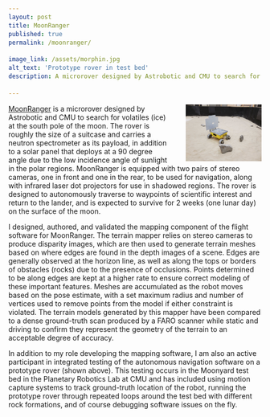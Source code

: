 ```yaml
---
layout: post
title: MoonRanger
published: true
permalink: /moonranger/

image_link: /assets/morphin.jpg
alt_text: 'Prototype rover in test bed'
description: A microrover designed by Astrobotic and CMU to search for water ice at the south pole of the moon. As part of this project, I designed, authored, and tested the mapping component of the flight software, in addition to being an active participant in integrated testing of the autonomous navigation software on a prototype rover.

---
```


<img style="float: right; margin-left: 30px;" src="/assets/morphin.jpg"  width="30%" alt="Prototype rover in test bed with rocks." />

[MoonRanger](https://labs.ri.cmu.edu/moonranger/) is a microrover designed by Astrobotic and CMU to search for volatiles (ice) at the south pole of the moon. The rover is roughly the size of a suitcase and carries a neutron spectrometer as its payload, in addition to a solar panel that deploys at a 90 degree angle due to the low incidence angle of sunlight in the polar regions. MoonRanger is equipped with two pairs of stereo cameras, one in front and one in the rear, to be used for navigation, along with infrared laser dot projectors for use in shadowed regions. The rover is designed to autonomously traverse to waypoints of scientific interest and return to the lander, and is expected to survive for 2 weeks (one lunar day) on the surface of the moon.

I designed, authored, and validated the mapping component of the flight software for MoonRanger. The terrain mapper relies on stereo cameras to produce disparity images, which are then used to generate terrain meshes based on where edges are found in the depth images of a scene. Edges are generally observed at the horizon line, as well as along the tops or borders of obstacles (rocks) due to the presence of occlusions. Points determined to be along edges are kept at a higher rate to ensure correct modeling of these important features. Meshes are accumulated as the robot moves based on the pose estimate, with a set maximum radius and number of vertices used to remove points from the model if either constraint is violated. The terrain models generated by this mapper have been compared to a dense ground-truth scan produced by a FARO scanner while static and driving to confirm they represent the geometry of the terrain to an acceptable degree of accuracy.

In addition to my role developing the mapping software, I am also an active participant in integrated testing of the autonomous navigation software on a prototype rover (shown above). This testing occurs in the Moonyard test bed in the Planetary Robotics Lab at CMU and has included using motion capture systems to track ground-truth location of the robot, running the prototype rover through repeated loops around the test bed with different rock formations, and of course debugging software issues on the fly.

<!-- (testing) -->

<!-- The mapping software is based on older designs that rely on terrain meshes, with improvements such as edge detection in disparity images to ensure higher preservation of points of interest. Integrated testing occurs in the Moonyard test bed in the Planetary Robotics Lab at CMU and has included such diverse tasks as using motion capture to track ground-truth location of the robot, validating the mapping system against dense ground truth information produced by a FARO scanner, and performing repeated iterations of parameter modification and testing. -->

<!-- As part of this project, I designed, authored, and tested the mapping component of the flight software, in addition to being an active participant in integrated testing of the autonomous navigation software on a prototype rover. The mapping software is based on older designs that rely on terrain meshes, with improvements such as edge detection in disparity images to ensure higher preservation of points of interest. Integrated testing occurs in the Moonyard test bed in the Planetary Robotics Lab at CMU and has included such diverse tasks as using motion capture to track ground-truth location of the robot, validating the mapping system against dense ground truth information produced by a FARO scanner, and performing repeated iterations of parameter modification and testing. -->
